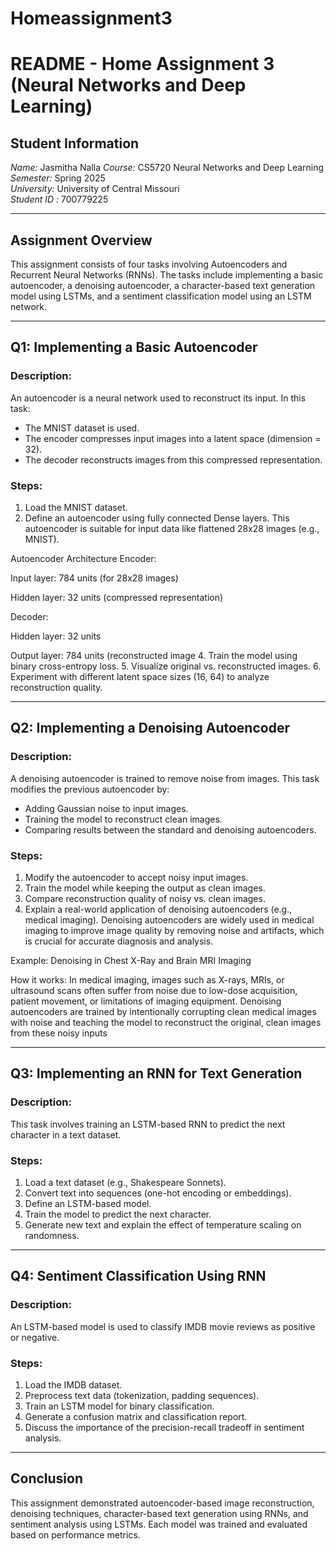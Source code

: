 # Homeassignment3
# README - Home Assignment 3 (Neural Networks and Deep Learning)

## Student Information
*Name:* Jasmitha Nalla
*Course:* CS5720 Neural Networks and Deep Learning  
*Semester:* Spring 2025  
*University:* University of Central Missouri  
*Student ID :* 700779225



---

## Assignment Overview
This assignment consists of four tasks involving Autoencoders and Recurrent Neural Networks (RNNs). The tasks include implementing a basic autoencoder, a denoising autoencoder, a character-based text generation model using LSTMs, and a sentiment classification model using an LSTM network.

---

## Q1: Implementing a Basic Autoencoder

### Description:
An autoencoder is a neural network used to reconstruct its input. In this task:
- The MNIST dataset is used.
- The encoder compresses input images into a latent space (dimension = 32).
- The decoder reconstructs images from this compressed representation.

### Steps:
1. Load the MNIST dataset.
2. Define an autoencoder using fully connected Dense layers.
  This autoencoder is suitable for input data like flattened 28x28 images (e.g., MNIST).

Autoencoder Architecture
Encoder:

Input layer: 784 units (for 28x28 images)

Hidden layer: 32 units (compressed representation)

Decoder:

Hidden layer: 32 units

Output layer: 784 units (reconstructed image
4. Train the model using binary cross-entropy loss.
5. Visualize original vs. reconstructed images.
6. Experiment with different latent space sizes (16, 64) to analyze reconstruction quality.


---

## Q2: Implementing a Denoising Autoencoder

### Description:
A denoising autoencoder is trained to remove noise from images. This task modifies the previous autoencoder by:
- Adding Gaussian noise to input images.
- Training the model to reconstruct clean images.
- Comparing results between the standard and denoising autoencoders.

### Steps:
1. Modify the autoencoder to accept noisy input images.
2. Train the model while keeping the output as clean images.
3. Compare reconstruction quality of noisy vs. clean images.
4. Explain a real-world application of denoising autoencoders (e.g., medical imaging).
   Denoising autoencoders are widely used in medical imaging to improve image quality by removing noise and artifacts, which is crucial for accurate diagnosis and analysis.

Example: Denoising in Chest X-Ray and Brain MRI Imaging

How it works:
In medical imaging, images such as X-rays, MRIs, or ultrasound scans often suffer from noise due to low-dose acquisition, patient movement, or limitations of imaging equipment. Denoising autoencoders are trained by intentionally corrupting clean medical images with noise and teaching the model to reconstruct the original, clean images from these noisy inputs

---

## Q3: Implementing an RNN for Text Generation

### Description:
This task involves training an LSTM-based RNN to predict the next character in a text dataset.

### Steps:
1. Load a text dataset (e.g., Shakespeare Sonnets).
2. Convert text into sequences (one-hot encoding or embeddings).
3. Define an LSTM-based model.
4. Train the model to predict the next character.
5. Generate new text and explain the effect of temperature scaling on randomness.

---

## Q4: Sentiment Classification Using RNN

### Description:
An LSTM-based model is used to classify IMDB movie reviews as positive or negative.

### Steps:
1. Load the IMDB dataset.
2. Preprocess text data (tokenization, padding sequences).
3. Train an LSTM model for binary classification.
4. Generate a confusion matrix and classification report.
5. Discuss the importance of the precision-recall tradeoff in sentiment analysis.

---

## Conclusion
This assignment demonstrated autoencoder-based image reconstruction, denoising techniques, character-based text generation using RNNs, and sentiment analysis using LSTMs. Each model was trained and evaluated based on performance metrics.
